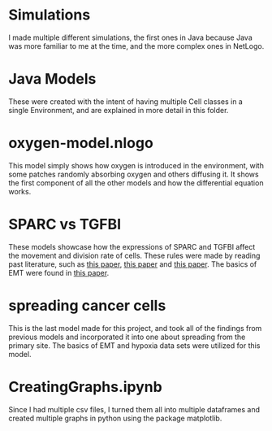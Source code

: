 # Simulations

I made multiple different simulations, the first ones in Java because Java was more familiar to me at the time, and the more complex ones in NetLogo. 

# Java Models

These were created with the intent of having multiple Cell classes in a single Environment, and are explained in more detail in this folder. 

# oxygen-model.nlogo

This model simply shows how oxygen is introduced in the environment, with some patches randomly absorbing oxygen and others diffusing it. It shows the first component of all the other models and how the differential equation works. 

# SPARC vs TGFBI

These models showcase how the expressions of SPARC and TGFBI affect the movement and division rate of cells. These rules were made by reading past literature, such as [this paper](https://www.ncbi.nlm.nih.gov/pmc/articles/PMC6859668/), [this paper](https://pubmed.ncbi.nlm.nih.gov/22911700/) and [this paper](https://www.ncbi.nlm.nih.gov/pmc/articles/PMC5294964/). The basics of EMT were found in [this paper](https://www.ncbi.nlm.nih.gov/pmc/articles/PMC2689101/). 

# spreading cancer cells

This is the last model made for this project, and took all of the findings from previous models and incorporated it into one about spreading from the primary site. The basics of EMT and hypoxia data sets were utilized for this model. 

# CreatingGraphs.ipynb

Since I had multiple csv files, I turned them all into multiple dataframes and created multiple graphs in python using the package matplotlib. 
